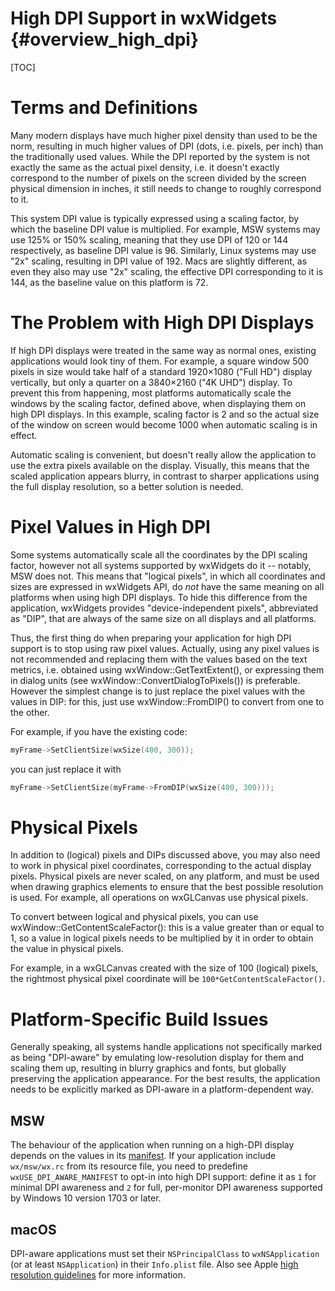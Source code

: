 High DPI Support in wxWidgets       {#overview_high_dpi}
=============================
[TOC]

[comment]: # (Not sure if the first 2 sections are really worth keeping)

Terms and Definitions
=====================

Many modern displays have much higher pixel density than used to be the norm,
resulting in much higher values of DPI (dots, i.e. pixels, per inch) than the
traditionally used values. While the DPI reported by the system is not exactly
the same as the actual pixel density, i.e. it doesn't exactly correspond to the
number of pixels on the screen divided by the screen physical dimension in
inches, it still needs to change to roughly correspond to it.

This system DPI value is typically expressed using a scaling factor, by which
the baseline DPI value is multiplied. For example, MSW systems may use 125% or
150% scaling, meaning that they use DPI of 120 or 144 respectively, as baseline
DPI value is 96. Similarly, Linux systems may use "2x" scaling, resulting in
DPI value of 192. Macs are slightly different, as even they also may use "2x"
scaling, the effective DPI corresponding to it is 144, as the baseline value on
this platform is 72.


The Problem with High DPI Displays
==================================

If high DPI displays were treated in the same way as normal ones, existing
applications would look tiny of them. For example, a square window 500 pixels
in size would take half of a standard 1920×1080 ("Full HD") display vertically,
but only a quarter on a 3840×2160 ("4K UHD") display. To prevent this from
happening, most platforms automatically scale the windows by the scaling
factor, defined above, when displaying them on high DPI displays. In this
example, scaling factor is 2 and so the actual size of the window on screen
would become 1000 when automatic scaling is in effect.

Automatic scaling is convenient, but doesn't really allow the application to
use the extra pixels available on the display. Visually, this means that the
scaled application appears blurry, in contrast to sharper applications using
the full display resolution, so a better solution is needed.


Pixel Values in High DPI
========================

Some systems automatically scale all the coordinates by the DPI scaling factor,
however not all systems supported by wxWidgets do it -- notably, MSW does not.
This means that "logical pixels", in which all coordinates and sizes are
expressed in wxWidgets API, do _not_ have the same meaning on all platforms
when using high DPI displays. To hide this difference from the application,
wxWidgets provides "device-independent pixels", abbreviated as "DIP", that are
always of the same size on all displays and all platforms.

Thus, the first thing do when preparing your application for high DPI support
is to stop using raw pixel values. Actually, using any pixel values is not
recommended and replacing them with the values based on the text metrics, i.e.
obtained using wxWindow::GetTextExtent(), or expressing them in dialog units
(see wxWindow::ConvertDialogToPixels()) is preferable. However the simplest
change is to just replace the pixel values with the values in DIP: for this,
just use wxWindow::FromDIP() to convert from one to the other.

For example, if you have the existing code:
```cpp
myFrame->SetClientSize(wxSize(400, 300));
```
you can just replace it with
```cpp
myFrame->SetClientSize(myFrame->FromDIP(wxSize(400, 300)));
```


Physical Pixels
===============

In addition to (logical) pixels and DIPs discussed above, you may also need to
work in physical pixel coordinates, corresponding to the actual display pixels.
Physical pixels are never scaled, on any platform, and must be used when
drawing graphics elements to ensure that the best possible resolution is used.
For example, all operations on wxGLCanvas use physical pixels.

To convert between logical and physical pixels, you can use
wxWindow::GetContentScaleFactor(): this is a value greater than or equal to 1,
so a value in logical pixels needs to be multiplied by it in order to obtain
the value in physical pixels.

For example, in a wxGLCanvas created with the size of 100 (logical) pixels, the
rightmost physical pixel coordinate will be `100*GetContentScaleFactor()`.



Platform-Specific Build Issues
==============================

Generally speaking, all systems handle applications not specifically marked as
being "DPI-aware" by emulating low-resolution display for them and scaling them
up, resulting in blurry graphics and fonts, but globally preserving the
application appearance. For the best results, the application needs to be
explicitly marked as DPI-aware in a platform-dependent way.

MSW
---

The behaviour of the application when running on a high-DPI display depends on
the values in its [manifest][1]. If your application include `wx/msw/wx.rc`
from its resource file, you need to predefine `wxUSE_DPI_AWARE_MANIFEST` to
opt-in into high DPI support: define it as `1` for minimal DPI awareness and
`2` for full, per-monitor DPI awareness supported by Windows 10 version 1703 or
later.

[1]: https://docs.microsoft.com/en-us/windows/win32/sbscs/application-manifests


macOS
-----

DPI-aware applications must set their `NSPrincipalClass` to `wxNSApplication`
(or at least `NSApplication`) in their `Info.plist` file. Also see Apple [high
resolution guidelines][2] for more information.

[2]: https://developer.apple.com/library/archive/documentation/GraphicsAnimation/Conceptual/HighResolutionOSX/Explained/Explained.html
